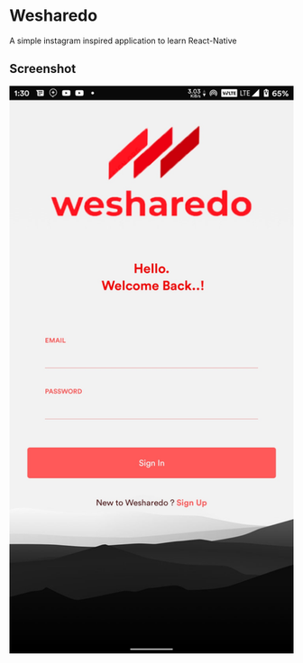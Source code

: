 # Wesharedo
 A simple instagram inspired application to learn React-Native
 
## Screenshot
![Screenshot](wesharedo.jpg)
